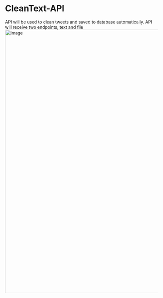 # CleanText-API
API will be used to clean tweets and saved to database automatically.
API will receive two endpoints, text and file
<img width="867" alt="image" src="https://user-images.githubusercontent.com/26571248/203693564-379a7f49-1700-45c9-a2ef-ec35b6e8f330.png">
